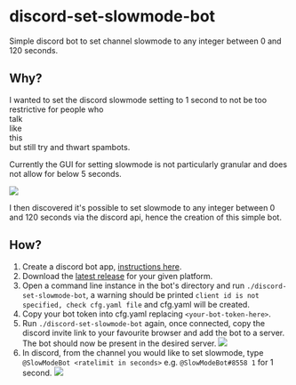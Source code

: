 # discord-set-slowmode-bot

Simple discord bot to set channel slowmode to any integer between 0 and 120 seconds.

## Why?

I wanted to set the discord slowmode setting to 1 second to not be too restrictive for people who\
talk\
like\
this\
but still try and thwart spambots.

Currently the GUI for setting slowmode is not particularly granular and does not allow for below 5 seconds.

![](https://i.imgur.com/5ki1rDd.png)

I then discovered it's possible to set slowmode to any integer between 0 and 120 seconds via the discord api, hence the creation of this simple bot.

## How?

1. Create a discord bot app, [instructions here](https://github.com/andersfylling/disgord/wiki/Get-bot-token-and-add-it-to-a-server).
1. Download the [latest release](https://github.com/jfoster/discord-set-slowmode-bot/releases/latest) for your given platform.
1. Open a command line instance in the bot's directory and run ```./discord-set-slowmode-bot```, a warning should be printed ```client id is not specified, check cfg.yaml file``` and cfg.yaml will be created.
1. Copy your bot token into cfg.yaml replacing ```<your-bot-token-here>```.
1. Run ```./discord-set-slowmode-bot``` again, once connected, copy the discord invite link to your favourite browser and add the bot to a server. The bot should now be present in the desired server.  ![](https://transfer.sh/RkNk3/Screenshot-2019-04-02-at-18.09.52.png)
1. In discord, from the channel you would like to set slowmode, type ```@SlowModeBot <ratelimit in seconds>``` e.g. ```@SlowModeBot#8558 1``` for 1 second.  ![](https://i.imgur.com/jPMCDfH.png)
